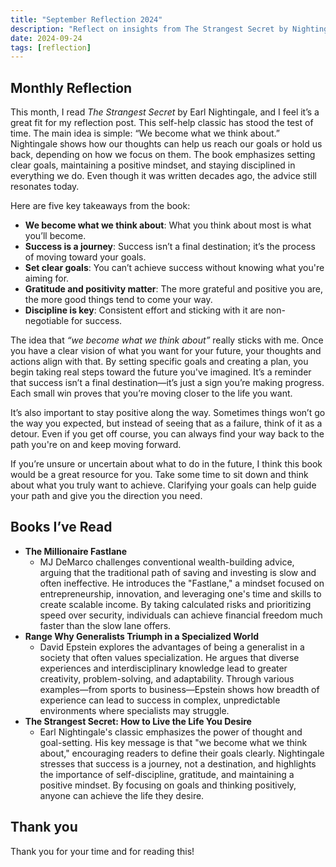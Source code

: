 ```yaml
---
title: "September Reflection 2024"
description: "Reflect on insights from The Strangest Secret by Nightingale, focusing on the power of thoughts, goal-setting, and staying positive on your journey to success."
date: 2024-09-24
tags: [reflection]
---
```


## Monthly Reflection

This month, I read _The Strangest Secret_ by Earl Nightingale, and I feel it’s a great fit for my reflection post. This self-help classic has stood the test of time. The main idea is simple: “We become what we think about.” Nightingale shows how our thoughts can help us reach our goals or hold us back, depending on how we focus on them. The book emphasizes setting clear goals, maintaining a positive mindset, and staying disciplined in everything we do. Even though it was written decades ago, the advice still resonates today.

Here are five key takeaways from the book:

- **We become what we think about**: What you think about most is what you’ll become.
- **Success is a journey**: Success isn’t a final destination; it’s the process of moving toward your goals.
- **Set clear goals**: You can’t achieve success without knowing what you're aiming for.
- **Gratitude and positivity matter**: The more grateful and positive you are, the more good things tend to come your way.
- **Discipline is key**: Consistent effort and sticking with it are non-negotiable for success.

The idea that _“we become what we think about”_ really sticks with me. Once you have a clear vision of what you want for your future, your thoughts and actions align with that. By setting specific goals and creating a plan, you begin taking real steps toward the future you've imagined. It’s a reminder that success isn’t a final destination—it’s just a sign you’re making progress. Each small win proves that you’re moving closer to the life you want.

It’s also important to stay positive along the way. Sometimes things won’t go the way you expected, but instead of seeing that as a failure, think of it as a detour. Even if you get off course, you can always find your way back to the path you're on and keep moving forward.

If you’re unsure or uncertain about what to do in the future, I think this book would be a great resource for you. Take some time to sit down and think about what you truly want to achieve. Clarifying your goals can help guide your path and give you the direction you need.

## Books I’ve Read

- **The Millionaire Fastlane**
  - MJ DeMarco challenges conventional wealth-building advice, arguing that the traditional path of saving and investing is slow and often ineffective. He introduces the "Fastlane," a mindset focused on entrepreneurship, innovation, and leveraging one's time and skills to create scalable income. By taking calculated risks and prioritizing speed over security, individuals can achieve financial freedom much faster than the slow lane offers.
- **Range Why Generalists Triumph in a Specialized World**
  - David Epstein explores the advantages of being a generalist in a society that often values specialization. He argues that diverse experiences and interdisciplinary knowledge lead to greater creativity, problem-solving, and adaptability. Through various examples—from sports to business—Epstein shows how breadth of experience can lead to success in complex, unpredictable environments where specialists may struggle.
- **The Strangest Secret: How to Live the Life You Desire**
  - Earl Nightingale's classic emphasizes the power of thought and goal-setting. His key message is that "we become what we think about," encouraging readers to define their goals clearly. Nightingale stresses that success is a journey, not a destination, and highlights the importance of self-discipline, gratitude, and maintaining a positive mindset. By focusing on goals and thinking positively, anyone can achieve the life they desire.

## Thank you

Thank you for your time and for reading this!
